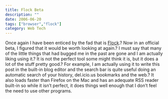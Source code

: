 ```yaml
---
title: Flock Beta
description: ""
date: 2006-06-20
tags: ["browser","flock"]
category: Web Tech
---
```



<p>Once again I have been enticed by the fad that is <a href="https://web.archive.org/web/20131211085122/http://www.flock.com/">Flock</a>.? Now in an official beta, I figured that it would be worth looking at again.? I must say that many of the little things that had bugged me in the past are gone and I am actually liking using it.? It is not the perfect tool some might think it is, but it does a lot of the stuff pretty good.? For example, I am actually using it to write this post in the built-in blog editor and the search bar is quite useful doing an automatic search of your history, del.icio.us bookmarks and the web.? It also loads faster than Firefox on the Mac and has an adequate RSS reader built-in so while it isn’t perfect, it does things well enough that I don’t feel the need to use other programs.</p>
